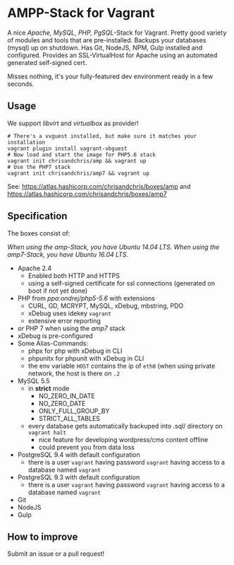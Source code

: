 # AMPP-Stack for Vagrant
A nice *Apache, MySQL, PHP, PgSQL*-Stack for Vagrant. Pretty good variety of modules and tools that are pre-installed. Backups your databases (mysql) up on shutdown. Has Git, NodeJS, NPM, Gulp installed and configured. Provides an SSL-VirtualHost for Apache using an automated generated self-signed cert.

Misses nothing, it's your fully-featured dev environment ready in a few seconds.

##  Usage

We support *libvirt* and *virtualbox* as provider!

```
# There's a vvguest installed, but make sure it matches your installation
vagrant plugin install vagrant-vbguest
# Now load and start the image for PHP5.6 stack
vagrant init chrisandchris/amp && vagrant up
# Use the PHP7 stack
vagrant init chrisandchris/amp7 && vagrant up
```

See: https://atlas.hashicorp.com/chrisandchris/boxes/amp and https://atlas.hashicorp.com/chrisandchris/boxes/amp7

## Specification
The boxes consist of:

*When using the amp-Stack, you have Ubuntu 14.04 LTS. When using the amp7-Stack, you have Ubuntu 16.04 LTS.*

- Apache 2.4
    - Enabled both HTTP and HTTPS
    - using a self-signed certificate for ssl connections (generated on boot if not yet done)
- PHP from *ppa:ondrej/php5-5.6* with extensions
    - CURL, GD, MCRYPT, MySQL, xDebug, mbstring, PDO
    - xDebug uses idekey `vagrant`
    - extensive error reporting
- *or* PHP 7 when using the *amp7* stack
- xDebug is pre-configured
- Some Alias-Commands:
    - phpx for php with xDebug in CLI
    - phpunitx for phpunit with xDebug in CLI
    - the env variable `HOST` contains the ip of `eth0` (when using private network, the host is there on `.2`
- MySQL 5.5
    - in **strict** mode
        - NO_ZERO_IN_DATE
        - NO_ZERO_DATE
        - ONLY_FULL_GROUP_BY
        - STRICT_ALL_TABLES
    - every database gets automatically backuped into .sql/ directory on `vagrant halt`
        - nice feature for developing wordpress/cms content offline
        - could prevent you from data loss
- PostgreSQL 9.4 with default configuration
    - there is a user `vagrant` having password `vagrant` having access to a database named `vagrant`
- PostgreSQL 9.3 with default configuration
    - there is a user `vagrant` having password `vagrant` having access to a database named `vagrant`
- Git
- NodeJS
- Gulp

## How to improve
Submit an issue or a pull request!
